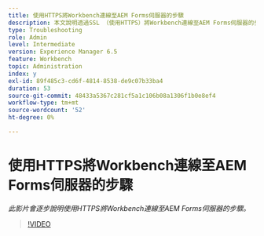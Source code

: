 ```yaml
---
title: 使用HTTPS將Workbench連線至AEM Forms伺服器的步驟
description: 本文說明透過SSL （使用HTTPS）將Workbench連線至AEM Forms伺服器的步驟
type: Troubleshooting
role: Admin
level: Intermediate
version: Experience Manager 6.5
feature: Workbench
topic: Administration
index: y
exl-id: 89f485c3-cd6f-4814-8538-de9c07b33ba4
duration: 53
source-git-commit: 48433a5367c281cf5a1c106b08a1306f1b0e8ef4
workflow-type: tm+mt
source-wordcount: '52'
ht-degree: 0%

---
```


# 使用HTTPS將Workbench連線至AEM Forms伺服器的步驟

*此影片會逐步說明使用HTTPS將Workbench連線至AEM Forms伺服器的步驟。*

>[!VIDEO](https://video.tv.adobe.com/v/335482?quality=12&learn=on)

